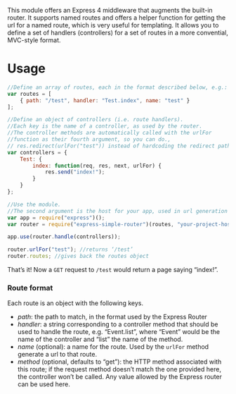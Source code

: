 This module offers an Express 4 middleware that augments the built-in router. It supports named routes and offers a helper function for getting the url for a named route, which is very useful for templating. It allows you to define a set of handlers (controllers) for a set of routes in a more convential, MVC-style format.

# Usage
```javascript
//Define an array of routes, each in the format described below, e.g.:
var routes = [
	{ path: "/test", handler: "Test.index", name: "test" }
]; 

//Define an object of controllers (i.e. route handlers). 
//Each key is the name of a controller, as used by the router.
//The controller methods are automatically called with the urlFor
//function as their fourth argument, so you can do.,
// res.redirect(urlFor("test")) instead of hardcoding the redirect path.
var controllers = {
	Test: { 
		index: function(req, res, next, urlFor) { 
			res.send("index!"); 
		} 
	}
}; 

//Use the module.
//The second argument is the host for your app, used in url generation
var app = require("express")();
var router = require("express-simple-router")(routes, "your-project-hostname.com");

app.use(router.handle(controllers));

router.urlFor("test"); //returns ‘/test’
router.routes; //gives back the routes object
```
That’s it! Now a `GET` request to `/test` would return a page saying “index!”.

### Route format
Each route is an object with the following keys.

- _path_: the path to match, in the format used by the Express Router
- _handler_: a string corresponding to a controller method that should be used to handle the route, e.g. “Event.list”, where “Event” would be the name of the controller and “list” the name of the method.
- _name_ (optional): a name for the route. Used by the ``urlFor`` method generate a url to that route.
- _method_ (optional, defaults to “get”): the HTTP method associated with this route; if the request method doesn’t match the one provided here, the controller won’t be called. Any value allowed by the Express router can be used here.

